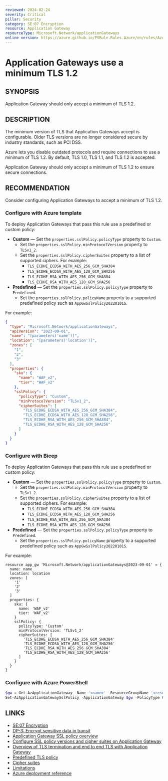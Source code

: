 ```yaml
---
reviewed: 2024-02-24
severity: Critical
pillar: Security
category: SE:07 Encryption
resource: Application Gateway
resourceType: Microsoft.Network/applicationGateways
online version: https://azure.github.io/PSRule.Rules.Azure/en/rules/Azure.AppGw.SSLPolicy/
---
```


# Application Gateways use a minimum TLS 1.2

## SYNOPSIS

Application Gateway should only accept a minimum of TLS 1.2.

## DESCRIPTION

The minimum version of TLS that Application Gateways accept is configurable.
Older TLS versions are no longer considered secure by industry standards, such as PCI DSS.

Azure lets you disable outdated protocols and require connections to use a minimum of TLS 1.2.
By default, TLS 1.0, TLS 1.1, and TLS 1.2 is accepted.

Application Gateway should only accept a minimum of TLS 1.2 to ensure secure connections.

## RECOMMENDATION

Consider configuring Application Gateways to accept a minimum of TLS 1.2.

### Configure with Azure template

To deploy Application Gateways that pass this rule use a predefined or custom policy:

- **Custom** &mdash; Set the `properties.sslPolicy.policyType` property to `Custom`.
  - Set the `properties.sslPolicy.minProtocolVersion` property to `TLSv1_2`.
  - Set the `properties.sslPolicy.cipherSuites` property to a list of supported ciphers. For example:
    - `TLS_ECDHE_ECDSA_WITH_AES_256_GCM_SHA384`
    - `TLS_ECDHE_ECDSA_WITH_AES_128_GCM_SHA256`
    - `TLS_ECDHE_RSA_WITH_AES_256_GCM_SHA384`
    - `TLS_ECDHE_RSA_WITH_AES_128_GCM_SHA256`
- **Predefined** &mdash; Set the `properties.sslPolicy.policyType` property to `Predefined`.
  - Set the `properties.sslPolicy.policyName` property to a supported predefined policy such as `AppGwSslPolicy20220101S`.

For example:

```json
{
  "type": "Microsoft.Network/applicationGateways",
  "apiVersion": "2023-09-01",
  "name": "[parameters('name')]",
  "location": "[parameters('location')]",
  "zones": [
    "1",
    "2",
    "3"
  ],
  "properties": {
    "sku": {
      "name": "WAF_v2",
      "tier": "WAF_v2"
    },
    "sslPolicy": {
      "policyType": "Custom",
      "minProtocolVersion": "TLSv1_2",
      "cipherSuites": [
        "TLS_ECDHE_ECDSA_WITH_AES_256_GCM_SHA384",
        "TLS_ECDHE_ECDSA_WITH_AES_128_GCM_SHA256",
        "TLS_ECDHE_RSA_WITH_AES_256_GCM_SHA384",
        "TLS_ECDHE_RSA_WITH_AES_128_GCM_SHA256"
      ]
    }
  }
}
```

### Configure with Bicep

To deploy Application Gateways that pass this rule use a predefined or custom policy:

- **Custom** &mdash; Set the `properties.sslPolicy.policyType` property to `Custom`.
  - Set the `properties.sslPolicy.minProtocolVersion` property to `TLSv1_2`.
  - Set the `properties.sslPolicy.cipherSuites` property to a list of supported ciphers. For example:
    - `TLS_ECDHE_ECDSA_WITH_AES_256_GCM_SHA384`
    - `TLS_ECDHE_ECDSA_WITH_AES_128_GCM_SHA256`
    - `TLS_ECDHE_RSA_WITH_AES_256_GCM_SHA384`
    - `TLS_ECDHE_RSA_WITH_AES_128_GCM_SHA256`
- **Predefined** &mdash; Set the `properties.sslPolicy.policyType` property to `Predefined`.
  - Set the `properties.sslPolicy.policyName` property to a supported predefined policy such as `AppGwSslPolicy20220101S`.

For example:

```bicep
resource app_gw 'Microsoft.Network/applicationGateways@2023-09-01' = {
  name: name
  location: location
  zones: [
    '1'
    '2'
    '3'
  ]
  properties: {
    sku: {
      name: 'WAF_v2'
      tier: 'WAF_v2'
    }
    sslPolicy: {
      policyType: 'Custom'
      minProtocolVersion: 'TLSv1_2'
      cipherSuites: [
        'TLS_ECDHE_ECDSA_WITH_AES_256_GCM_SHA384'
        'TLS_ECDHE_ECDSA_WITH_AES_128_GCM_SHA256'
        'TLS_ECDHE_RSA_WITH_AES_256_GCM_SHA384'
        'TLS_ECDHE_RSA_WITH_AES_128_GCM_SHA256'
      ]
    }
  }
}
```

### Configure with Azure PowerShell

```powershell
$gw = Get-AzApplicationGateway -Name '<name>' -ResourceGroupName '<resource_group>'
Set-AzApplicationGatewaySslPolicy -ApplicationGateway $gw -PolicyType Custom -MinProtocolVersion TLSv1_2 -CipherSuite 'TLS_ECDHE_ECDSA_WITH_AES_256_GCM_SHA384', 'TLS_ECDHE_ECDSA_WITH_AES_128_GCM_SHA256', 'TLS_ECDHE_RSA_WITH_AES_256_GCM_SHA384', 'TLS_ECDHE_RSA_WITH_AES_128_GCM_SHA256'
```

## LINKS

- [SE:07 Encryption](https://learn.microsoft.com/azure/well-architected/security/encryption)
- [DP-3: Encrypt sensitive data in transit](https://learn.microsoft.com/security/benchmark/azure/baselines/application-gateway-security-baseline#dp-3-encrypt-sensitive-data-in-transit)
- [Application Gateway SSL policy overview](https://learn.microsoft.com/azure/application-gateway/application-gateway-ssl-policy-overview)
- [Configure SSL policy versions and cipher suites on Application Gateway](https://learn.microsoft.com/azure/application-gateway/application-gateway-configure-ssl-policy-powershell)
- [Overview of TLS termination and end to end TLS with Application Gateway](https://learn.microsoft.com/azure/application-gateway/ssl-overview)
- [Predefined TLS policy](https://learn.microsoft.com/azure/application-gateway/application-gateway-ssl-policy-overview#predefined-tls-policy)
- [Cipher suites](https://learn.microsoft.com/azure/application-gateway/application-gateway-ssl-policy-overview#cipher-suites)
- [Limitations](https://learn.microsoft.com/azure/application-gateway/application-gateway-ssl-policy-overview#limitations)
- [Azure deployment reference](https://learn.microsoft.com/azure/templates/microsoft.network/applicationgateways)
